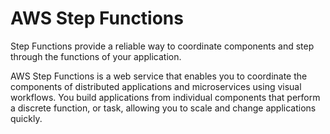# AWS Step Functions

Step Functions provide a reliable way to coordinate components and step through the functions of your application. 

AWS Step Functions is a web service that enables you to coordinate the components of distributed applications and microservices using visual workflows. You build applications from individual components that perform a discrete function, or task, allowing you to scale and change applications quickly.